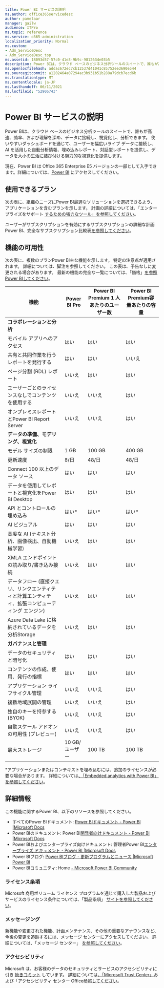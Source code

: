 ```yaml
---
title: Power BI サービスの説明
ms.author: office365servicedesc
author: pamelaar
manager: gailw
audience: ITPro
ms.topic: reference
ms.service: o365-administration
localization_priority: Normal
ms.custom:
- Adm_ServiceDesc
- Adm_ServiceDesc_top
ms.assetid: 18093d57-57c0-41e3-9b9c-9812634e03b5
description: Power BIは、クラウド ベースのビジネス分析ツールのスイートで、誰もが高速、効率、および理解を深め、データに接続し、視覚化し、分析できます。 使いやすいダッシュボードを使用してユーザーが広範囲のライブ データに接続し、対話式レポートを提供し、データを魅力的にビジュアル化して配信することで、データを有効に活用できるようになります。
ms.openlocfilehash: addac672ec7cb12537d41041c85752ee3690e544
ms.sourcegitcommit: a1202464a07294ac3b931b51b288a79dcb7ecd6b
ms.translationtype: MT
ms.contentlocale: ja-JP
ms.lasthandoff: 06/11/2021
ms.locfileid: "52906743"
---
```

# <a name="power-bi-service-description"></a>Power BI サービスの説明

Power BIは、クラウド ベースのビジネス分析ツールのスイートで、誰もが高速、効率、および理解を深め、データに接続し、視覚化し、分析できます。 使いやすいダッシュボードを通じて、ユーザーを幅広いライブ データに接続し、AI を活用した自動分析情報、埋め込みレポート、対話型レポートを提供し、データを大小の生活に結び付ける魅力的な視覚化を提供します。

現在、Power BI は Office 365 Enterprise E5 バージョンの一部として入手できます。詳細については、[Power BI](https://powerbi.microsoft.com) にアクセスしてください。

## <a name="available-plans"></a>使用できるプラン

次の表に、組織のニーズにPower BI最適なソリューションを選択できるよう、アプリケーションを含むプランを示します。 計画の詳細については、「エンタープライズをサポート [するための強力なツール」を参照してください](https://www.microsoft.com/microsoft-365/enterprise/compare-office-365-plans)。

ユーザーがサブスクリプションを有効にするサブスクリプションの詳細な計画Power BI、完全なサブスクリプション比較表[を参照してください](https://www.microsoft.com/microsoft-365/compare-microsoft-365-enterprise-plans)。

## <a name="feature-availability"></a>機能の可用性

次の表に、複数のプランPower BI主な機能を示します。 特定の注意点が適用されます。 詳細については、脚注を参照してください。 この表は、予告なしに変更される場合があります。 最新の機能の完全な一覧については、「価格」[を参照Power BIしてください](https://powerbi.microsoft.com/pricing/)。

| 機能 | Power BI Pro | Power BI Premium 1 人あたりのユーザー数 | Power BI Premium容量あたりの容量 |
|---------|--------------|---------------------------|-------------------------------|
| **コラボレーションと分析** | | | |
| モバイル アプリへのアクセス | はい | はい | はい |
| 共有と共同作業を行うレポートを発行する | はい | はい | いいえ |
| ページ分割 (RDL) レポート | いいえ | はい | はい |
| ユーザーごとのライセンスなしでコンテンツを使用する | いいえ | いいえ | はい |
| オンプレミスレポートとPower BI Report Server | いいえ | いいえ | はい |
| **データの準備、モデリング、視覚化** | | | |
| モデル サイズの制限 | 1 GB | 100 GB | 400 GB |
| 更新速度 | 8/日 | 48/日 | 48/日 |
| Connect 100 以上のデータ ソース | はい | はい | はい |
| データを使用してレポートと視覚化をPower BI Desktop | はい | はい | はい |
| API とコントロールの埋め込み | はい* | はい* | はい* |
| AI ビジュアル | はい | はい | はい |
| 高度な AI (テキスト分析、画像検出、自動機械学習) | いいえ | はい | はい |
| XMLA エンドポイントの読み取り/書き込み接続 | いいえ | はい | はい |
| データフロー (直接クエリ、リンクエンティティと計算エンティティ、拡張コンピューティング エンジン) | いいえ | はい | はい |
| Azure Data Lake に格納されているデータを分析Storage | いいえ | はい | はい |
| **ガバナンスと管理** | | | |
| データのセキュリティと暗号化 | はい | はい | はい |
| コンテンツの作成、使用、発行の指標 | はい | はい | はい |
| アプリケーション ライフサイクル管理 | いいえ | いいえ | はい |
| 複数地域展開の管理 | いいえ | いいえ | はい |
| 独自のキーを持参する (BYOK) | いいえ | いいえ | はい |
| 自動スケール アドオンの可用性 (プレビュー) | いいえ | いいえ | はい |
| 最大ストレージ | 10 GB/ユーザー | 100 TB | 100 TB |

*アプリケーションまたはコンテキストを埋め込むには、追加のライセンスが必要な場合があります。 詳細については[、「Embedded analytics with Power BI」 を参照してください](/power-bi/developer/embedded/embedding)。

## <a name="learn-more"></a>詳細情報

この機能に関するPower BI、以下のリソースを参照してください。

- すべてのPower BIドキュメント: [Power BIドキュメント - Power BI |Microsoft Docs](/power-bi/)
- Power BIのドキュメント: Power BI[開発者向けドキュメント - Power BI |Microsoft Docs](/power-bi/developer/)
- Power BIおよびエンタープライズ向けドキュメント: 管理者Power BI[エンタープライズ ドキュメント - Power BI |Microsoft Docs](/power-bi/admin/)
- Power BIブログ: [Power BIブログ - 更新プログラムとニュース |Microsoft Power BI](https://powerbi.microsoft.com/blog/)
- Power BIコミュニティ: Home [- Microsoft Power BI Community](https://community.powerbi.com/)

### <a name="licensing-terms"></a>ライセンス条項

Microsoft 商用ボリューム ライセンス プログラムを通じて購入した製品およびサービスのライセンス条件については、「製品条項」 [サイトを参照してください](https://www.microsoft.com/licensing/terms/)。 

### <a name="messaging"></a>メッセージング

新機能や変更された機能、計画メンテナンス、その他の重要なアナウンスなど、今後の変更を追跡するには、メッセージ センターにアクセスしてください。 詳細については、「メッセージ センター」 [を参照してください](/microsoft-365/admin/manage/message-center)。

### <a name="accessibility"></a>アクセシビリティ

Microsoft は、お客様のデータのセキュリティとサービスのアクセシビリティに引き [続きコミット](https://www.microsoft.com/trust-center/compliance/accessibility) しています。 詳細については[、「Microsoft Trust Center」](https://www.microsoft.com/trust-center)および「アクセシビリティ センター Office[参照してください](https://support.microsoft.com/office/office-accessibility-center-resources-for-people-with-disabilities-ecab0fcf-d143-4fe8-a2ff-6cd596bddc6d)。

